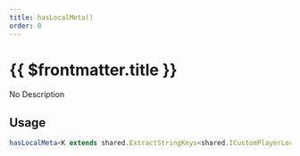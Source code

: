 ```yaml
---
title: hasLocalMeta()
order: 0
---
```


# {{ $frontmatter.title }}

No Description

## Usage

```ts
hasLocalMeta<K extends shared.ExtractStringKeys<shared.ICustomPlayerLocalMeta>>(key: K): boolean;
```
